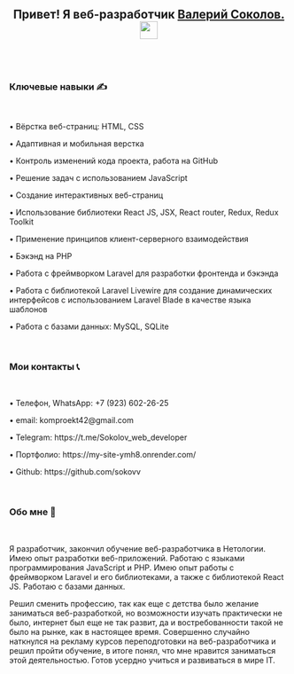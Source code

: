 <h2 align="center">Привет! Я веб-разработчик <a href="https://my-site-ymh8.onrender.com" target="_blank">Валерий Соколов.</a> 
<img src="https://github.com/blackcater/blackcater/raw/main/images/Hi.gif" height="32"/></h2>

<br>
<br>
<h3 align="start">Ключевые навыки ✍</h3>
<br>
<p>• Вёрстка веб-страниц: HTML, CSS</p>
<p>• Адаптивная и мобильная верстка</p>
<p>• Контроль изменений кода проекта, работа на GitHub</p>
<p>• Решение задач с использованием JavaScript</p>
<p>• Создание интерактивных веб-страниц</p>
<p>• Использование библиотеки React JS, JSX, React router, Redux, Redux Toolkit</p>
<p>• Применение принципов клиент-серверного взаимодействия</p>
<p>• Бэкэнд на PHP</p>
<p>• Работа с фреймворком Laravel для разработки фронтенда и бэкэнда</p>
<p>• Работа с библиотекой Laravel Livewire для создание динамических интерфейсов с использованием Laravel Blade в качестве языка шаблонов</p>
<p>• Работа с базами данных: MySQL, SQLite</p>
<br>

<h3 align="start">Мои контакты 📞</h3>
<br>
<p>• Телефон, WhatsApp: +7 (923) 602-26-25 </p>
<p>• email: komproekt42@gmail.com</p>
<p>• Telegram: https://t.me/Sokolov_web_developer</p>
<p>• Портфолио: https://my-site-ymh8.onrender.com/</p>
<p>• Github: https://github.com/sokovv</p>

<br>

<h3 align="start">Обо мне 👨</h3>
<br>

 Я разработчик, закончил обучение веб-разработчика в Нетологии. Имею опыт разработки веб-приложений. Работаю с языками программирования JavaScript и PHP. Имею опыт работы с фреймворком Laravel и его библиотеками, а также с библиотекой React JS. Работаю с базами данных. 
 
Решил сменить профессию, так как еще с детства было желание заниматься веб-разработкой, но возможности изучать практически не было, интернет был еще не так развит, да и востребованности такой не было на рынке, как в настоящее время. Совершенно случайно наткнулся на рекламу курсов переподготовки на веб-разработчика и решил пройти обучение, в итоге понял, что мне нравится заниматься этой деятельностью. Готов усердно учиться и развиваться в мире IT.

<br>

